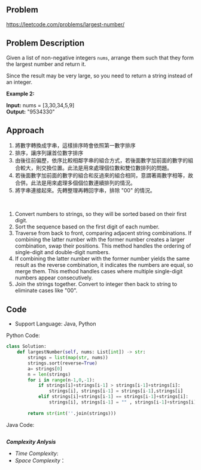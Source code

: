 ## Problem

https://leetcode.com/problems/largest-number/

## Problem Description

Given a list of non-negative integers `nums`, arrange them such that they form the largest number and return it.

Since the result may be very large, so you need to return a string instead of an integer.

**Example 2:**

**Input:** nums = [3,30,34,5,9]  <br>
**Output:** "9534330"

## Approach
1. 將數字轉換成字串，這樣排序時會依照第一數字排序
2. 排序，讓序列讓首位數字排序
3. 由後往前偏歷，依序比較相鄰字串的組合方式，若後面數字加前面的數字的組合較大，則交換位置。此法是用來處理個位數和雙位數排列的問題。
4. 若後面數字加前面的數字的組合和反過來的組合相同，意謂著兩數字相等，故合併。此法是用來處理多個個位數連續排列的情況。
5. 將字串連接起來。先轉整理再轉回字串，排除 "00" 的情況。

<br>

1. Convert numbers to strings, so they will be sorted based on their first digit.
2. Sort the sequence based on the first digit of each number.
3. Traverse from back to front, comparing adjacent string combinations. If combining the latter  number with the former number creates a larger combination, swap their positions. This method handles the ordering of single-digit and double-digit numbers.
4. If combining the latter number with the former number yields the same result as the reverse combination, it indicates the numbers are equal, so merge them. This method handles cases where multiple single-digit numbers appear consecutively.
5. Join the strings together. Convert to integer then back to string to eliminate cases like "00".


## Code

- Support Language: Java, Python

Python Code:

```py
class Solution:
    def largestNumber(self, nums: List[int]) -> str:
        strings = list(map(str, nums))
        strings.sort(reverse=True)
        a= strings[0]
        n = len(strings)
        for i in range(n-1,0,-1):
            if strings[i]+strings[i-1] > strings[i-1]+strings[i]:
                strings[i], strings[i-1] = strings[i-1],strings[i]
            elif strings[i]+strings[i-1] == strings[i-1]+strings[i]:
                strings[i], strings[i-1] = "" , strings[i-1]+strings[i]
 
        return str(int(''.join(strings)))
```

Java Code:

```

```

**_Complexity Anlysis_**

- _Time Complexity_: 
- _Space Complexity_：
